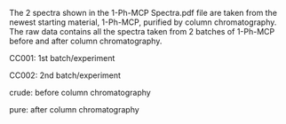 The 2 spectra shown in the 1-Ph-MCP Spectra.pdf file are taken from the newest starting material, 1-Ph-MCP, purified by column chromatography. The raw data contains all the spectra taken from 2 batches of 1-Ph-MCP before and after column chromatography. 

CC001: 1st batch/experiment

CC002: 2nd batch/experiment

crude: before column chromatography

pure: after column chromatography
